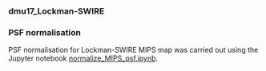 ### dmu17_Lockman-SWIRE


### PSF normalisation
PSF normalisation for Lockman-SWIRE MIPS map was carried out using the Jupyter notebook 
[normalize_MIPS_psf.ipynb](./normalize_MIPS_psf.ipynb).